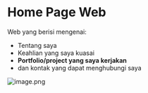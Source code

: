 # Home Page Web

Web yang berisi mengenai:
 * Tentang saya
 * Keahlian yang saya kuasai
 * **Portfolio/project yang saya kerjakan**
 * dan kontak yang dapat menghubungi saya

![image.png]( {https://dewabiz.com/cara-deploy-laravel-ke-vps/} )
